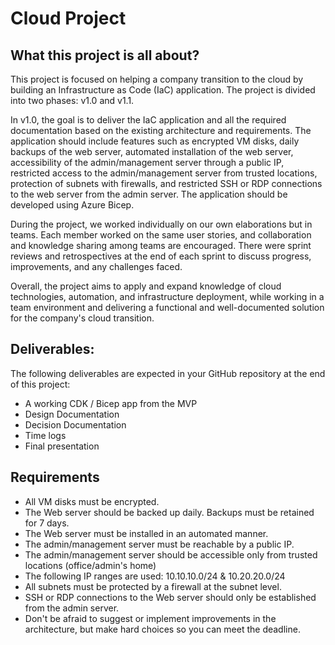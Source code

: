 # Cloud Project

## What this project is all about?

This project is focused on helping a company transition to the cloud by building an Infrastructure as Code (IaC) application. The project is divided into two phases: v1.0 and v1.1.

In v1.0, the goal is to deliver the IaC application and all the required documentation based on the existing architecture and requirements. The application should include features such as encrypted VM disks, daily backups of the web server, automated installation of the web server, accessibility of the admin/management server through a public IP, restricted access to the admin/management server from trusted locations, protection of subnets with firewalls, and restricted SSH or RDP connections to the web server from the admin server. The application should be developed using Azure Bicep.

During the project, we worked individually on our own elaborations but in teams. Each member worked on the same user stories, and collaboration and knowledge sharing among teams are encouraged. There were sprint reviews and retrospectives at the end of each sprint to discuss progress, improvements, and any challenges faced.

Overall, the project aims to apply and expand knowledge of cloud technologies, automation, and infrastructure deployment, while working in a team environment and delivering a functional and well-documented solution for the company's cloud transition.

## Deliverables:

The following deliverables are expected in your GitHub repository at the end of this project:

- A working CDK / Bicep app from the MVP
- Design Documentation
- Decision Documentation
- Time logs
- Final presentation

## Requirements

- All VM disks must be encrypted.
- The Web server should be backed up daily. Backups must be retained for 7 days.
- The Web server must be installed in an automated manner.
- The admin/management server must be reachable by a public IP.
- The admin/management server should be accessible only from trusted locations (office/admin's home)
- The following IP ranges are used: 10.10.10.0/24 & 10.20.20.0/24
- All subnets must be protected by a firewall at the subnet level.
- SSH or RDP connections to the Web server should only be established from the admin server.
- Don't be afraid to suggest or implement improvements in the architecture, but make hard choices so you can meet the deadline.
